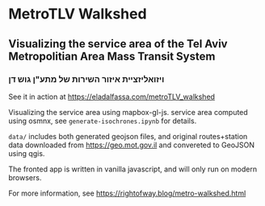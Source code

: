 # MetroTLV Walkshed

## Visualizing the service area of the Tel Aviv Metropolitian Area Mass Transit System

### ויזואליזציית איזור השירות של מתע"ן גוש דן

See it in action at https://eladalfassa.com/metroTLV_walkshed

Visualizing the service area using mapbox-gl-js. service area computed using osmnx, see `generate-isochrones.ipynb` for details.

`data/` includes both generated geojson files, and original routes+station data downloaded from https://geo.mot.gov.il and convereted to GeoJSON using qgis.

The fronted app is written in vanilla javascript, and will only run on modern browsers.

For more information, see https://rightofway.blog/metro-walkshed.html
